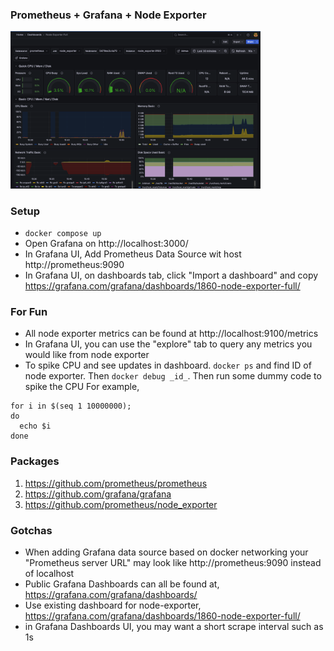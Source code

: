 ### Prometheus + Grafana + Node Exporter

<img src="./main.png" width="400">

### Setup
- `docker compose up`
- Open Grafana on http://localhost:3000/
- In Grafana UI, Add Prometheus Data Source wit host http://prometheus:9090
- In Grafana UI, on dashboards tab, click "Import a dashboard" and copy https://grafana.com/grafana/dashboards/1860-node-exporter-full/

### For Fun
- All node exporter metrics can be found at http://localhost:9100/metrics
- In Grafana UI, you can use the "explore" tab to query any metrics you would like from node exporter
- To spike CPU and see updates in dashboard. `docker ps` and find ID of node exporter. Then `docker debug _id_`. Then run some dummy code to spike the CPU
For example,

```
for i in $(seq 1 10000000);
do
  echo $i
done
```

### Packages
1. https://github.com/prometheus/prometheus
2. https://github.com/grafana/grafana
3. https://github.com/prometheus/node_exporter

### Gotchas
- When adding Grafana data source based on docker networking your "Prometheus server URL" may look like http://prometheus:9090 instead of localhost
- Public Grafana Dashboards can all be found at, https://grafana.com/grafana/dashboards/
- Use existing dashboard for node-exporter, https://grafana.com/grafana/dashboards/1860-node-exporter-full/
- in Grafana Dashboards UI, you may want a short scrape interval such as 1s
